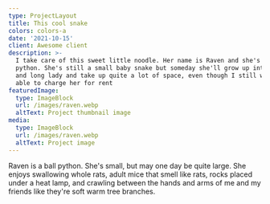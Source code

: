 ```yaml
---
type: ProjectLayout
title: This cool snake
colors: colors-a
date: '2021-10-15'
client: Awesome client
description: >-
  I take care of this sweet little noodle. Her name is Raven and she's a ball
  python. She's still a small baby snake but someday she'll grow up into large
  and long lady and take up quite a lot of space, even though I still won't be
  able to charge her for rent
featuredImage:
  type: ImageBlock
  url: /images/raven.webp
  altText: Project thumbnail image
media:
  type: ImageBlock
  url: /images/raven.webp
  altText: Project image
---
```

Raven is a ball python. She's small, but may one day be quite large. She enjoys swallowing whole rats, adult mice that smell like rats, rocks placed under a heat lamp, and crawling between the hands and arms of me and my friends like they're soft warm tree branches.
